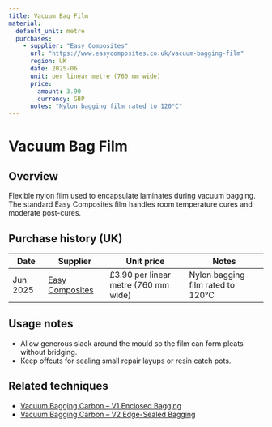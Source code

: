 ```yaml
---
title: Vacuum Bag Film
material:
  default_unit: metre
  purchases:
    - supplier: "Easy Composites"
      url: "https://www.easycomposites.co.uk/vacuum-bagging-film"
      region: UK
      date: 2025-06
      unit: per linear metre (760 mm wide)
      price:
        amount: 3.90
        currency: GBP
      notes: "Nylon bagging film rated to 120°C"
---
```

# Vacuum Bag Film

## Overview
Flexible nylon film used to encapsulate laminates during vacuum bagging. The standard Easy Composites film handles room
temperature cures and moderate post-cures.

## Purchase history (UK)
| Date | Supplier | Unit price | Notes |
| --- | --- | --- | --- |
| Jun 2025 | [Easy Composites](https://www.easycomposites.co.uk/vacuum-bagging-film) | £3.90 per linear metre (760 mm wide) | Nylon bagging film rated to 120°C |

## Usage notes
- Allow generous slack around the mould so the film can form pleats without bridging.
- Keep offcuts for sealing small repair layups or resin catch pots.

## Related techniques
- [Vacuum Bagging Carbon – V1 Enclosed Bagging](../techniques/vacuum-bagging-carbon/v1/enclosed-bagging.md)
- [Vacuum Bagging Carbon – V2 Edge-Sealed Bagging](../techniques/vacuum-bagging-carbon/v2/edge-sealed-bagging.md)
